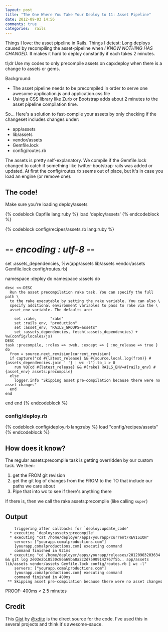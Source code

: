 ```yaml
---
layout: post
title: "The One Where You Take Your Deploy to 11: Asset Pipeline"
date: 2012-09-03 14:56
comments: true
categories:  rails
---
```


Things I love: the asset pipeline in Rails. Things I detest: Long deploys caused by recompiling the asset-pipeline when _I KNOW NOTHING HAS CHANGED_. It makes it hard to deploy constantly if each takes 2 minutes.

<!-- more -->
<div class="tldr">
	<span class="heading">tl;dr</span> 
Use my codes to only precompile assets on cap:deploy when there is a change to assets or gems.
</div>

Background:  
* The asset pipeline needs to be precompiled in order to serve one awesome application.js and application.css file
* Using a CSS library like Zurb or Bootstrap adds about 2 minutes to the asset pipeline compilation time.

So... Here's a solution to fast-compile your assets by only checking if the changeset includes changes under:

* app/assets 
* lib/assets 
* vendor/assets 
* Gemfile.lock 
* config/routes.rb

The assets is pretty self-explanatory. We compile if the Gemfile.lock changed to catch if something like twitter-bootstrap-rails was added or updated. At first the config/routes.rb seems out of place, but it's in case you load an engine (or remove one).

## The code!

Make sure you're loading deploy/assets

{% codeblock Capfile lang:ruby %}
load 'deploy/assets'
{% endcodeblock %}

{% codeblock config/recipes/assets.rb lang:ruby %}
# -*- encoding : utf-8 -*-                                                                                                    

set :assets_dependencies, %w(app/assets lib/assets vendor/assets Gemfile.lock config/routes.rb)

namespace :deploy do
  namespace :assets do

    desc <<-DESC
      Run the asset precompilation rake task. You can specify the full path \
      to the rake executable by setting the rake variable. You can also \
      specify additional environment variables to pass to rake via the \
      asset_env variable. The defaults are:

        set :rake,      "rake"
        set :rails_env, "production"
        set :asset_env, "RAILS_GROUPS=assets"
        set :assets_dependencies, fetch(:assets_dependencies) + %w(config/locales/js)
    DESC
    task :precompile, :roles => :web, :except => { :no_release => true } do
      from = source.next_revision(current_revision)
      if capture("cd #{latest_release} && #{source.local.log(from)} #{assets_dependencies.join ' '} | wc -l").to_i > 0 
        run %Q{cd #{latest_release} && #{rake} RAILS_ENV=#{rails_env} #{asset_env} assets:precompile}
      else
        logger.info "Skipping asset pre-compilation because there were no asset changes"
      end 
    end 

  end 
end
{% endcodeblock %}

### config/deploy.rb

{% codeblock config/deploy.rb lang:ruby %}
load "config/recipes/assets"
{% endcodeblock %}


## How does it know?

The regular assets:precompile task is getting overridden by our custom task. We then:

1. get the FROM git revision
2. get the git log of changes from the FROM to the TO that include our paths we care about
3. Pipe that into wc to see if there's anything there

If there is, then we call the rake assets:precompile (like calling `super`)


## Output

```
    triggering after callbacks for `deploy:update_code'
  * executing `deploy:assets:precompile'
  * executing "cat /home/deployer/apps/yourapp/current/REVISION"
    servers: ["yourapp.comalproductions.com"]
    [yourapp.comalproductions.com] executing command
    command finished in 921ms
  * executing "cd /home/deployer/apps/yourapp/releases/20120903203634 && git log 2e03e2b18530c86a69ba8a2c2d75909142767f5b.. app/assets lib/assets vendor/assets Gemfile.lock config/routes.rb | wc -l"
    servers: ["yourapp.comalproductions.com"]
    [yourapp.comalproductions.com] executing command
    command finished in 400ms
 ** Skipping asset pre-compilation because there were no asset changes
```

PROOF: 400ms < 2.5 minutes


## Credit

This [Gist](https://gist.github.com/3072362) by [@xdite](https://github.com/xdite) is the direct source for the code. I've used this in several projects and think it's awesome-sauce.
